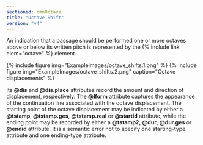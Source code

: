 ```yaml
---
sectionid: cmnOctave
title: "Octave Shift"
version: "v4"
---
```


An indication that a passage should be performed one or more octaves above or below its written pitch is represented by the {% include link elem="octave" %} element.

{% include figure img="ExampleImages/octave_shifts.1.png" %}
{% include figure img="ExampleImages/octave_shifts.2.png" caption="Octave displacements" %}

Its **@dis** and **@dis.place** attributes record the amount and direction of displacement, respectively. The **@lform** attribute captures the appearance of the continuation line associated with the octave displacement. The starting point of the octave displacement may be indicated by either a **@tstamp**, **@tstamp.ges**, **@tstamp.real** or **@startid** attribute, while the ending point may be recorded by either a **@tstamp2**, **@dur**, **@dur.ges** or **@endid** attribute. It is a semantic error not to specify one starting-type attribute and one ending-type attribute.
